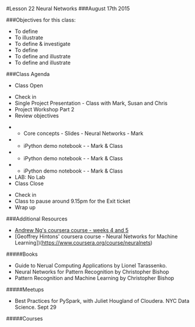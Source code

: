 #Lesson 22 Neural Networks
###August 17th 2015

###Objectives for this class:
 * To define 
 * To illustrate  
 * To define & investigate 
 * To define 
 * To define and illustrate
 * To define and illustrate 
 
###Class Agenda
 - Class Open
  * Check in 
  * Single Project Presentation - Class with Mark, Susan and Chris
  * Project Workshop Part 2
  * Review objectives
 - - Core concepts - Slides - Neural Networks - Mark
 - - iPython demo notebook -  - Mark & Class
 - - iPython demo notebook -  - Mark & Class
 - - iPython demo notebook -  - Mark & Class
 - LAB: No Lab
 - Class Close
  * Check in
  * Class to pause around 9.15pm for the Exit ticket
  * Wrap up
 

###Additional Resources
 * [Andrew Ng's coursera course - weeks 4 and 5](https://www.coursera.org/learn/machine-learning/home/info)
 * [Geoffrey Hintons' coursera course - Neural Networks for Machine Learning])(https://www.coursera.org/course/neuralnets)

#####Books

* Guide to Nerual Computing Applications by Lionel Tarassenko.
* Neural Networks for Pattern Recognition by Christopher Bishop
* Pattern Recognition and Machine Learning by Christopher Bishop

#####Meetups

 * Best Practices for PySpark, with Juliet Hougland of Cloudera. NYC Data Science. Sept 29

#####Courses
